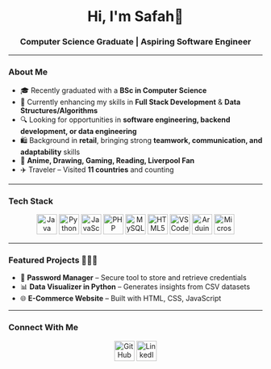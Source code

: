 <h1 align="center">Hi, I'm Safah🕺 </h1>
<h3 align="center">Computer Science Graduate | Aspiring Software Engineer</h3>

---

### About Me
- 🎓 Recently graduated with a **BSc in Computer Science**
- 🌱 Currently enhancing my skills in **Full Stack Development** & **Data Structures/Algorithms**
- 🔍 Looking for opportunities in **software engineering, backend development, or data engineering**
- 🛍️ Background in **retail**, bringing strong **teamwork, communication, and adaptability** skills  
- 🎨 **Anime, Drawing, Gaming, Reading, Liverpool Fan**
- ✈️ Traveler – Visited **11 countries** and counting


---

### Tech Stack  

<p align="center">
<a href="https://www.java.com/" target="_blank"><img src="https://raw.githubusercontent.com/danielcranney/readme-generator/main/public/icons/skills/java-colored.svg" width="40" height="40" alt="Java"/></a>
<a href="https://www.python.org/" target="_blank"><img src="https://raw.githubusercontent.com/danielcranney/readme-generator/main/public/icons/skills/python-colored.svg" width="40" height="40" alt="Python"/></a>
<a href="https://developer.mozilla.org/en-US/docs/Web/JavaScript" target="_blank"><img src="https://raw.githubusercontent.com/danielcranney/readme-generator/main/public/icons/skills/javascript-colored.svg" width="40" height="40" alt="JavaScript"/></a>
<a href="https://www.php.net/" target="_blank"><img src="https://raw.githubusercontent.com/danielcranney/readme-generator/main/public/icons/skills/php-colored.svg" width="40" height="40" alt="PHP"/></a>
<a href="https://www.mysql.com/" target="_blank"><img src="https://raw.githubusercontent.com/danielcranney/readme-generator/main/public/icons/skills/mysql-colored.svg" width="40" height="40" alt="MySQL"/></a>
<a href="https://developer.mozilla.org/en-US/docs/Glossary/HTML5" target="_blank"><img src="https://raw.githubusercontent.com/danielcranney/readme-generator/main/public/icons/skills/html5-colored.svg" width="40" height="40" alt="HTML5"/></a>
<a href="https://code.visualstudio.com/" target="_blank"><img src="https://raw.githubusercontent.com/danielcranney/readme-generator/main/public/icons/skills/visualstudiocode-colored.svg" width="40" height="40" alt="VS Code"/></a>
<a href="https://www.arduino.cc/" target="_blank"><img src="https://raw.githubusercontent.com/danielcranney/readme-generator/main/public/icons/skills/arduino-colored.svg" width="40" height="40" alt="Arduino"/></a>
<a href="https://www.microsoft.com/microsoft-365" target="_blank"><img src="https://cdn-icons-png.flaticon.com/512/732/732221.png" width="40" height="40" alt="Microsoft Office"/></a>
</p>

---

### Featured Projects 👩🏽‍💻
- 🔐 **Password Manager** – Secure tool to store and retrieve credentials  
- 📊 **Data Visualizer in Python** – Generates insights from CSV datasets  
- 🌐 **E-Commerce Website** – Built with HTML, CSS, JavaScript  

---

### Connect With Me 
<p align="center">
<a href="https://github.com/svfah" target="_blank"><img src="https://raw.githubusercontent.com/danielcranney/readme-generator/main/public/icons/socials/github.svg" width="40" height="40" alt="GitHub"/></a>
<a href="https://www.linkedin.com/in/safah-q" target="_blank"><img src="https://raw.githubusercontent.com/danielcranney/readme-generator/main/public/icons/socials/linkedin.svg" width="40" height="40" alt="LinkedIn"/></a>
</p>
